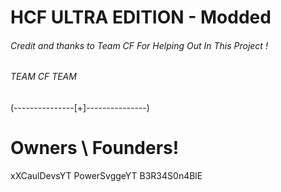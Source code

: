 # HCF ULTRA EDITION - Modded
###### Credit and thanks to Team CF For Helping Out In This Project !

###### TEAM CF TEAM

(---------------[+]---------------)
# Owners \ Founders!
xXCaulDevsYT
PowerSvggeYT
B3R34S0n4BlE

